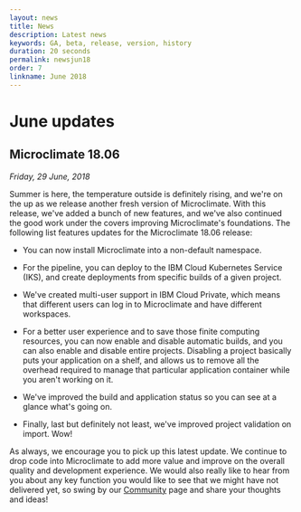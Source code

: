```yaml
---
layout: news
title: News
description: Latest news
keywords: GA, beta, release, version, history
duration: 20 seconds
permalink: newsjun18
order: 7
linkname: June 2018
---
```


# June updates

## Microclimate 18.06

*Friday, 29 June, 2018*

Summer is here, the temperature outside is definitely rising, and we're on the up as we release another fresh version of Microclimate. With this release, we've added a bunch of new features, and we've also continued the good work under the covers improving Microclimate's foundations. The following list features updates for the Microclimate 18.06 release:

- You can now install Microclimate into a non-default namespace.

- For the pipeline, you can deploy to the IBM Cloud Kubernetes Service (IKS), and create deployments from specific builds of a given project.

- We've created multi-user support in IBM Cloud Private, which means that different users can log in to Microclimate and have different workspaces.

- For a better user experience and to save those finite computing resources, you can now enable and disable automatic builds, and you can also enable and disable entire projects. Disabling a project basically puts your application on a shelf, and allows us to remove all the overhead required to manage that particular application container while you aren't working on it.

- We've improved the build and application status so you can see at a glance what's going on.

- Finally, last but definitely not least, we've improved project validation on import. Wow!

As always, we encourage you to pick up this latest update. We continue to drop code into Microclimate to add more value and improve on the overall quality and development experience. We would also really like to hear from you about any key function you would like to see that we might have not delivered yet, so swing by our [Community](./community) page and share your thoughts and ideas!
